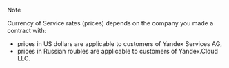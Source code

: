 > [!NOTE]
>
> Currency of Service rates (prices) depends on the company you made a contract with:
> * prices in US dollars are applicable to customers of Yandex Services AG,
> * prices in Russian roubles are applicable to customers of Yandex.Cloud LLC.
